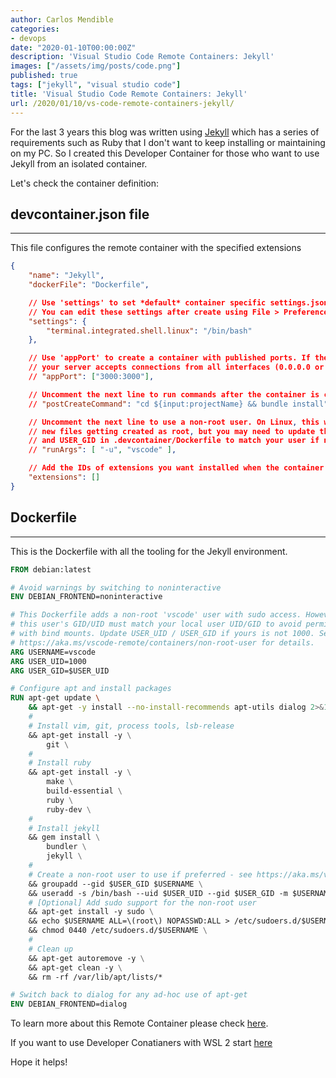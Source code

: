 ```yaml
---
author: Carlos Mendible
categories:
- devops
date: "2020-01-10T00:00:00Z"
description: 'Visual Studio Code Remote Containers: Jekyll'
images: ["/assets/img/posts/code.png"]
published: true
tags: ["jekyll", "visual studio code"]
title: 'Visual Studio Code Remote Containers: Jekyll'
url: /2020/01/10/vs-code-remote-containers-jekyll/
---
```


For the last 3 years this blog was written using [Jekyll](https://jekyllrb.com/docs/installation/) which has a series of requirements such as Ruby that I don't want to keep installing or maintaining on my PC. So I created this Developer Container for those who want to use Jekyll from an isolated container.

Let's check the container definition:

## devcontainer.json file
---

This file configures the remote container with the specified extensions

``` json
{
	"name": "Jekyll",
	"dockerFile": "Dockerfile",

	// Use 'settings' to set *default* container specific settings.json values on container create. 
	// You can edit these settings after create using File > Preferences > Settings > Remote.
	"settings": { 
		"terminal.integrated.shell.linux": "/bin/bash"
	},

	// Use 'appPort' to create a container with published ports. If the port isn't working, be sure
	// your server accepts connections from all interfaces (0.0.0.0 or '*'), not just localhost.
	// "appPort": ["3000:3000"],

	// Uncomment the next line to run commands after the container is created.
	// "postCreateCommand": "cd ${input:projectName} && bundle install",

	// Uncomment the next line to use a non-root user. On Linux, this will prevent
	// new files getting created as root, but you may need to update the USER_UID
	// and USER_GID in .devcontainer/Dockerfile to match your user if not 1000.
	// "runArgs": [ "-u", "vscode" ],

	// Add the IDs of extensions you want installed when the container is created in the array below.
	"extensions": []
}
```

## Dockerfile
---

This is the Dockerfile with all the tooling for the Jekyll environment.

``` Dockerfile
FROM debian:latest

# Avoid warnings by switching to noninteractive
ENV DEBIAN_FRONTEND=noninteractive

# This Dockerfile adds a non-root 'vscode' user with sudo access. However, for Linux,
# this user's GID/UID must match your local user UID/GID to avoid permission issues
# with bind mounts. Update USER_UID / USER_GID if yours is not 1000. See
# https://aka.ms/vscode-remote/containers/non-root-user for details.
ARG USERNAME=vscode
ARG USER_UID=1000
ARG USER_GID=$USER_UID

# Configure apt and install packages
RUN apt-get update \
    && apt-get -y install --no-install-recommends apt-utils dialog 2>&1 \
    #
    # Install vim, git, process tools, lsb-release
    && apt-get install -y \
        git \
    #
    # Install ruby
    && apt-get install -y \
        make \
		build-essential \
		ruby \
        ruby-dev \
    #
    # Install jekyll
    && gem install \
        bundler \
        jekyll \
    #
    # Create a non-root user to use if preferred - see https://aka.ms/vscode-remote/containers/non-root-user.
    && groupadd --gid $USER_GID $USERNAME \
    && useradd -s /bin/bash --uid $USER_UID --gid $USER_GID -m $USERNAME \
    # [Optional] Add sudo support for the non-root user
    && apt-get install -y sudo \
    && echo $USERNAME ALL=\(root\) NOPASSWD:ALL > /etc/sudoers.d/$USERNAME\
    && chmod 0440 /etc/sudoers.d/$USERNAME \
    #
    # Clean up
    && apt-get autoremove -y \
    && apt-get clean -y \
    && rm -rf /var/lib/apt/lists/*

# Switch back to dialog for any ad-hoc use of apt-get
ENV DEBIAN_FRONTEND=dialog

```

To learn more about this Remote Container please check [here](https://github.com/microsoft/vscode-dev-containers/tree/master/containers/azure-blockchainhttps://github.com/microsoft/vscode-dev-containers/tree/master/containers/jekyll).

If you want to use Developer Conatianers with WSL 2 start [here](https://docs.microsoft.com/en-us/windows/wsl/tutorials/wsl-containers?WT.mc_id=DOP-MVP-5002618)

Hope it helps!
